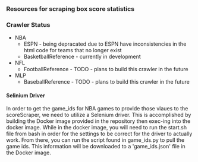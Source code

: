 ### Resources for scraping box score statistics

### Crawler Status

* NBA
    - ESPN - being depracated due to ESPN have inconsistencies in the html code for teams that no longer exist
    - BasketballReference - currently in development
* NFL
    - FootballReference - TODO - plans to build this crawler in the future
* MLP
    - BaseballReference - TODO - plans to build this crawler in the future

#### Selinium Driver
In order to get the game_ids for NBA games to provide those vlaues to the scoreScraper, we need to utilize a Selenium driver. This is accomplished by building the Docker image provided in the repository then exec-ing into the docker image. While in the docker image, you will need to run the start.sh file from bash in order for the settings to be correct for the driver to actually work. From there, you can run the script found in game_ids.py to pull the game ids. This information will be downloaded to a 'game_ids.json'  file in the Docker image.